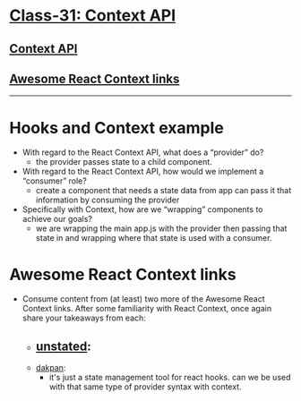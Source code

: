 # [Class-31: Context API](/README.md)

## [Context API](https://reactjs.org/docs/context.html)
## [Awesome React Context links](https://github.com/diegohaz/awesome-react-context)
<hr>

# Hooks and Context example

- With regard to the React Context API, what does a “provider” do?
  - the provider passes state to a child component.
- With regard to the React Context API, how would we implement a “consumer” role?
  - create a component that needs a state data from app can pass it that information by consuming the provider
- Specifically with Context, how are we “wrapping” components to achieve our goals?
  - we are wrapping the main app.js with the provider then passing that state in and wrapping where that state is used with a consumer. 

# Awesome React Context links

- Consume content from (at least) two more of the Awesome React Context links. After some familiarity with React Context, once again share your takeaways from each:
  - [unstated](https://github.com/jamiebuilds/unstated):
    - 
  - [dakpan](https://github.com/houfio/dakpan):
    - it's just a state management tool for react hooks. can we be used with that same type of provider syntax with context.